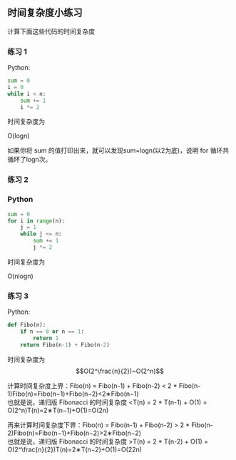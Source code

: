 ## 时间复杂度小练习

计算下面这些代码的时间复杂度

### 练习 1

  
Python:

```py
sum = 0
i = 0
while i < n:
    sum += 1
    i *= 2
```

时间复杂度为

O\(logn\)

如果你将 sum 的值打印出来，就可以发现sum=logn\(以2为底\)，说明 for 循环共循环了logn次。



### 练习 2

### Python

```py
sum = 0
for i in range(n):
    j = 1
    while j <= n:
        sum += 1
        j *= 2
```

时间复杂度为

O\(nlogn\)

### 练习 3



Python:

```py
def Fibo(n):
    if n == 0 or n == 1:
        return 1
    return Fibo(n-1) + Fibo(n-2)
```



时间复杂度为  $$O(2^\frac{n}{2})~O(2^n)$$

计算时间复杂度上界：Fibo\(n\) = Fibo\(n-1\) + Fibo\(n-2\) &lt; 2 \* Fibo\(n-1\)Fibo\(n\)=Fibo\(n−1\)+Fibo\(n−2\)&lt;2∗Fibo\(n−1\)  
也就是说，递归版 Fibonacci 的时间复杂度 &lt;T\(n\) = 2 \* T\(n-1\) + O\(1\) = O\(2^n\)T\(n\)=2∗T\(n−1\)+O\(1\)=O\(2n\)

再来计算时间复杂度下界：Fibo\(n\) = Fibo\(n-1\) + Fibo\(n-2\) &gt; 2 \* Fibo\(n-2\)Fibo\(n\)=Fibo\(n−1\)+Fibo\(n−2\)&gt;2∗Fibo\(n−2\)  
也就是说，递归版 Fibonacci 的时间复杂度 &gt;T\(n\) = 2 \* T\(n-2\) + O\(1\) = O\(2^\frac{n}{2}\)T\(n\)=2∗T\(n−2\)+O\(1\)=O\(22n​\)



